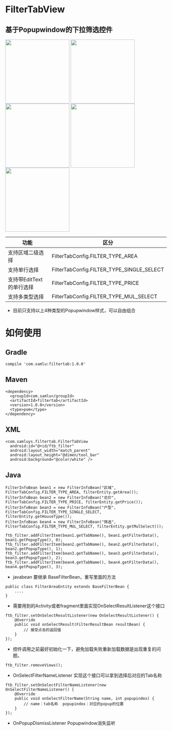 # FilterTabView
## 基于Popupwindow的下拉筛选控件
<img src="https://github.com/ltym2016/FilterTabView/blob/master/video2gif_20180713_144109.gif" width="200"  align=center /> <img src="https://github.com/ltym2016/FilterTabView/blob/master/Screenshot1.png" width="200"  align=center /> <img src="https://github.com/ltym2016/FilterTabView/blob/master/Screenshot2.png" width="200"  align=center />
<img src="https://github.com/ltym2016/FilterTabView/blob/master/Screenshot3.png" width="200"  align=center /> <img src="https://github.com/ltym2016/FilterTabView/blob/master/Screenshot4.png" width="200"  align=center />


功能|区分
---|---
支持区域二级选择| FilterTabConfig.FILTER_TYPE_AREA
支持单行选择 |FilterTabConfig.FILTER_TYPE_SINGLE_SELECT
支持带EditText的单行选择 |FilterTabConfig.FILTER_TYPE_PRICE
支持多类型选择| FilterTabConfig.FILTER_TYPE_MUL_SELECT
- 目前只支持以上4种类型的Popupwindow样式，可以自由组合
# 如何使用
## Gradle
 ```
compile 'com.samlu:filtertab:1.0.0'
```
## Maven
```
<dependency>
  <groupId>com.samlu</groupId>
  <artifactId>filtertab</artifactId>
  <version>1.0.0</version>
  <type>pom</type>
</dependency>
```
## XML
```
<com.samluys.filtertab.FilterTabView
  android:id="@+id/ftb_filter"
  android:layout_width="match_parent"
  android:layout_height="@dimen/tool_bar"
  android:background="@color/white" />
```
## Java
```
FilterInfoBean bean1 = new FilterInfoBean("区域", FilterTabConfig.FILTER_TYPE_AREA, filterEntity.getArea());
FilterInfoBean bean2 = new FilterInfoBean("总价", FilterTabConfig.FILTER_TYPE_PRICE, filterEntity.getPrice());
FilterInfoBean bean3 = new FilterInfoBean("户型", FilterTabConfig.FILTER_TYPE_SINGLE_SELECT, filterEntity.getHouseType());
FilterInfoBean bean4 = new FilterInfoBean("筛选", FilterTabConfig.FILTER_TYPE_MUL_SELECT, filterEntity.getMulSelect());

ftb_filter.addFilterItem(bean1.getTabName(), bean1.getFilterData(), bean1.getPopupType(), 0);
ftb_filter.addFilterItem(bean2.getTabName(), bean2.getFilterData(), bean2.getPopupType(), 1);
ftb_filter.addFilterItem(bean3.getTabName(), bean3.getFilterData(), bean3.getPopupType(), 2);
ftb_filter.addFilterItem(bean4.getTabName(), bean4.getFilterData(), bean4.getPopupType(), 3);
```
- javabean 要继承 BaseFilterBean，重写里面的方法
```
public class FilterAreaEntity extends BaseFilterBean {
    ....
}
```
- 需要用到的Activity或者fragment里面实现OnSelectResultListener这个接口
```
ftb_filter.setOnSelectResultListener(new OnSelectResultListener() {
    @Override
    public void onSelectResult(FilterResultBean resultBean) {
        // 接受点击的返回值
    }
});
```
- 控件调用之前最好初始化一下，避免加载失败重新加载数据是出现重复的问题。
```
ftb_filter.removeViews();
```
- OnSelectFilterNameListener  实现这个接口可以拿到选择后对应的Tab名称
```
ftb_filter.setOnSelectFilterNameListener(new OnSelectFilterNameListener() {
    @Override
    public void onSelectFilterName(String name, int popupindex) {
        // name：tab名称  popupindex：对应的popup的位置
    }
});
```
- OnPopupDismissListener  Popupwindow消失监听
